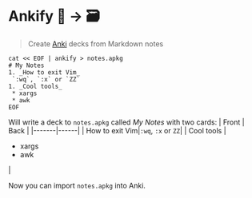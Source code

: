 # Ankify 📝 → 🗃

> Create [Anki](https://apps.ankiweb.net) decks from Markdown notes 

```
cat << EOF | ankify > notes.apkg
# My Notes
1. _How to exit Vim_
 `:wq`, `:x` or `ZZ`
1. _Cool tools_
 * xargs
 * awk
EOF
```
Will write a deck to `notes.apkg` called _My Notes_ with two cards:
| Front | Back |
|-------|------|
| How to exit Vim|`:wq`, `:x` or `ZZ`|
| Cool tools | <ul><li>xargs</li><li>awk</li></ul> |
    
Now you can import `notes.apkg` into Anki.
